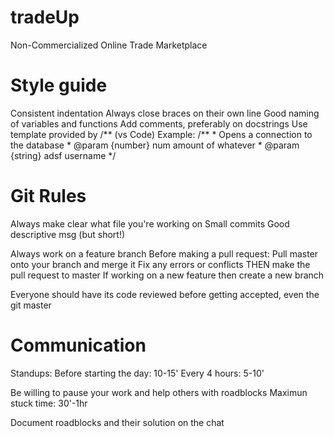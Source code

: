 # tradeUp
Non-Commercialized Online Trade Marketplace

# Style guide
Consistent indentation
Always close braces on their own line
Good naming of variables and functions
Add comments, preferably on docstrings
  Use template provided by /**   (vs Code)
    Example:
    /**
    * Opens a connection to the database
    * @param {number} num amount of whatever
    * @param {string} adsf username
    */

# Git Rules
Always make clear what file you're working on
Small commits
Good descriptive msg (but short!)

Always work on a feature branch
Before making a pull request:
  Pull master onto your branch and merge it
  Fix any errors or conflicts
  THEN make the pull request to master
If working on a new feature then create a new branch

Everyone should have its code reviewed before getting accepted, even the git master

# Communication

Standups:
  Before starting the day: 10-15'
  Every 4 hours: 5-10'

Be willing to pause your work and help others with roadblocks
Maximun stuck time: 30'-1hr

Document roadblocks and their solution on the chat
